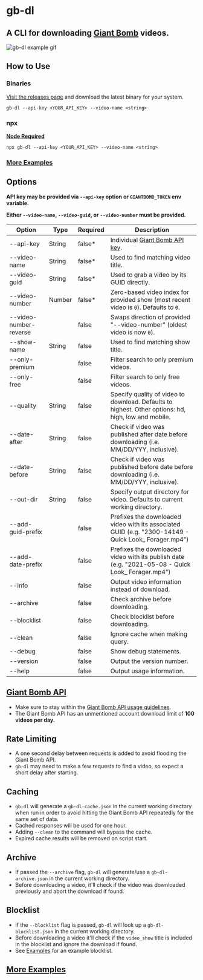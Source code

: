 # gb-dl

## A CLI for downloading [Giant Bomb](https://www.giantbomb.com) videos.

![gb-dl example gif](./docs/gb-dl-example.gif)

## How to Use

### Binaries

[Visit the releases page](https://github.com/lightpohl/gb-dl/releases) and download the latest binary for your system.

`gb-dl --api-key <YOUR_API_KEY> --video-name <string>`

### npx

**[Node Required](https://nodejs.org/en/)**

`npx gb-dl --api-key <YOUR_API_KEY> --video-name <string>`

### [More Examples](./examples/README.md)

## Options

**API key may be provided via `--api-key` option or `GIANTBOMB_TOKEN` env variable.**

**Either `--video-name`, `--video-guid`, or `--video-number` must be provided.**

| Option                 | Type   | Required | Description                                                                                           |
| ---------------------- | ------ | -------- | ----------------------------------------------------------------------------------------------------- |
| --api-key              | String | false\*  | Individual [Giant Bomb API key](https://www.giantbomb.com/api/).                                      |
| --video-name           | String | false\*  | Used to find matching video title.                                                                    |
| --video-guid           | String | false\*  | Used to grab a video by its GUID directly.                                                            |
| --video-number         | Number | false\*  | Zero-based video index for provided show (most recent video is `0`). Defaults to `0`.                 |
| --video-number-reverse |        | false    | Swaps direction of provided "--video-number" (oldest video is now `0`).                               |
| --show-name            | String | false    | Used to find matching show title.                                                                     |
| --only-premium         |        | false    | Filter search to only premium videos.                                                                 |
| --only-free            |        | false    | Filter search to only free videos.                                                                    |
| --quality              | String | false    | Specify quality of video to download. Defaults to highest. Other options: hd, high, low and mobile.   |
| --date-after           | String | false    | Check if video was published after date before downloading (i.e. MM/DD/YYY, inclusive).               |
| --date-before          | String | false    | Check if video was published before date before downloading (i.e. MM/DD/YYY, inclusive).              |
| --out-dir              | String | false    | Specify output directory for video. Defaults to current working directory.                            |
| --add-guid-prefix      |        | false    | Prefixes the downloaded video with its associated GUID (e.g. "2300-14149 - Quick Look\_ Forager.mp4") |
| --add-date-prefix      |        | false    | Prefixes the downloaded video with its publish date (e.g. "2021-05-08 - Quick Look\_ Forager.mp4")    |
| --info                 |        | false    | Output video information instead of download.                                                         |
| --archive              |        | false    | Check archive before downloading.                                                                     |
| --blocklist            |        | false    | Check blocklist before downloading.                                                                   |
| --clean                |        | false    | Ignore cache when making query.                                                                       |
| --debug                |        | false    | Show debug statements.                                                                                |
| --version              |        | false    | Output the version number.                                                                            |
| --help                 |        | false    | Output usage information.                                                                             |

## [Giant Bomb API](https://www.giantbomb.com/api/)

- Make sure to stay within the [Giant Bomb API usage guidelines](https://www.giantbomb.com/api/).
- The Giant Bomb API has an unmentioned account download limit of **100 videos per day.**

## Rate Limiting

- A one second delay between requests is added to avoid flooding the Giant Bomb API.
- `gb-dl` may need to make a few requests to find a video, so expect a short delay after starting.

## Caching

- `gb-dl` will generate a `gb-dl-cache.json` in the current working directory when run in order to avoid hitting the Giant Bomb API repeatedly for the same set of data.
- Cached responses will be used for one hour.
- Adding `--clean` to the command will bypass the cache.
- Expired cache results will be removed on script start.

## Archive

- If passed the `--archive` flag, `gb-dl` will generate/use a `gb-dl-archive.json` in the current working directory.
- Before downloading a video, it'll check if the video was downloaded previously and abort the download if found.

## Blocklist

- If the `--blocklist` flag is passed, `gb-dl` will look up a `gb-dl-blocklist.json` in the current working directory.
- Before downloading a video it'll check if the `video_show` title is included in the blocklist and ignore the download if found.
- See [Examples](./examples) for an example blocklist.

## [More Examples](./examples)
